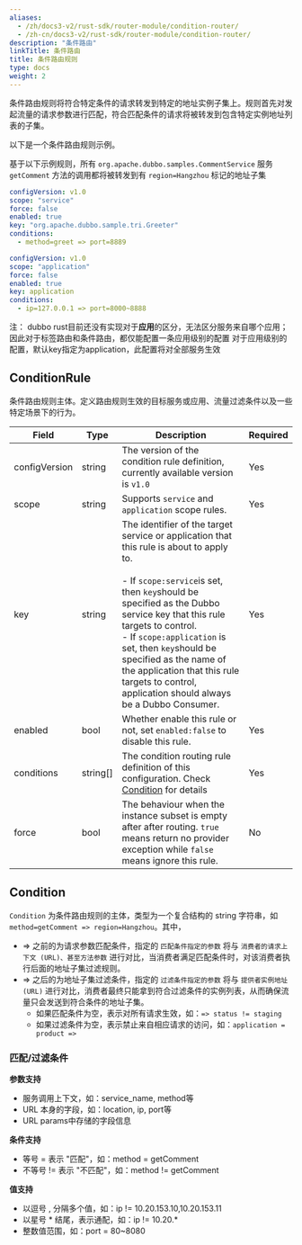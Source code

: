 ```yaml
---
aliases:
  - /zh/docs3-v2/rust-sdk/router-module/condition-router/
  - /zh-cn/docs3-v2/rust-sdk/router-module/condition-router/
description: "条件路由"
linkTitle: 条件路由
title: 条件路由规则
type: docs
weight: 2
---
```



条件路由规则将符合特定条件的请求转发到特定的地址实例子集上。规则首先对发起流量的请求参数进行匹配，符合匹配条件的请求将被转发到包含特定实例地址列表的子集。

以下是一个条件路由规则示例。

基于以下示例规则，所有 `org.apache.dubbo.samples.CommentService` 服务 `getComment`
方法的调用都将被转发到有 `region=Hangzhou` 标记的地址子集

```yaml
configVersion: v1.0
scope: "service"
force: false
enabled: true
key: "org.apache.dubbo.sample.tri.Greeter"
conditions:
  - method=greet => port=8889
```

```yaml
configVersion: v1.0
scope: "application"
force: false
enabled: true
key: application
conditions:
  - ip=127.0.0.1 => port=8000~8888
```
注：
dubbo rust目前还没有实现对于**应用**的区分，无法区分服务来自哪个应用；
因此对于标签路由和条件路由，都仅能配置一条应用级别的配置
对于应用级别的配置，默认key指定为application，此配置将对全部服务生效

## ConditionRule

条件路由规则主体。定义路由规则生效的目标服务或应用、流量过滤条件以及一些特定场景下的行为。

| Field         | Type     | Description                                                                                                                                                                                                                                                                                                                                                                                                   | Required |
|---------------|----------|---------------------------------------------------------------------------------------------------------------------------------------------------------------------------------------------------------------------------------------------------------------------------------------------------------------------------------------------------------------------------------------------------------------|----------|
| configVersion | string   | The version of the condition rule definition, currently available version is `v1.0`                                                                                                                                                                                                                                                                                                                           | Yes      |
| scope         | string   | Supports `service` and `application` scope rules.                                                                                                                                                                                                                                                                                                                                                             | Yes      |
| key           | string   | The identifier of the target service or application that this rule is about to apply to. <br/><br/>- If `scope:service`is set, then `key`should be specified as the Dubbo service key that this rule targets to control.<br/> - If `scope:application` is set, then `key`should be specified as the name of the application that this rule targets to control, application should always be a Dubbo Consumer. | Yes      |
| enabled       | bool     | Whether enable this rule or not, set `enabled:false` to disable this rule.                                                                                                                                                                                                                                                                                                                                    | Yes      |
| conditions    | string[] | The condition routing rule definition of this configuration. Check [Condition](./#condition) for details                                                                                                                                                                                                                                                                                                      | Yes      |
| force         | bool     | The behaviour when the instance subset is empty after after routing. `true` means return no provider exception while `false` means ignore this rule.                                                                                                                                                                                                                                                          | No       |                                                                                                                                                                                                                                                                                            

## Condition

`Condition` 为条件路由规则的主体，类型为一个复合结构的 string 字符串，如 `method=getComment => region=Hangzhou`。其中，

* => 之前的为请求参数匹配条件，指定的 `匹配条件指定的参数` 将与 `消费者的请求上下文 (URL)、甚至方法参数`
  进行对比，当消费者满足匹配条件时，对该消费者执行后面的地址子集过滤规则。
* => 之后的为地址子集过滤条件，指定的 `过滤条件指定的参数` 将与 `提供者实例地址 (URL)`
  进行对比，消费者最终只能拿到符合过滤条件的实例列表，从而确保流量只会发送到符合条件的地址子集。
    * 如果匹配条件为空，表示对所有请求生效，如：`=> status != staging`
    * 如果过滤条件为空，表示禁止来自相应请求的访问，如：`application = product =>`

### 匹配/过滤条件

**参数支持**

* 服务调用上下文，如：service_name, method等
* URL 本身的字段，如：location, ip, port等
* URL params中存储的字段信息

**条件支持**

* 等号 = 表示 "匹配"，如：method = getComment
* 不等号 != 表示 "不匹配"，如：method != getComment

**值支持**

* 以逗号 , 分隔多个值，如：ip != 10.20.153.10,10.20.153.11
* 以星号 * 结尾，表示通配，如：ip != 10.20.*
* 整数值范围，如：port = 80~8080